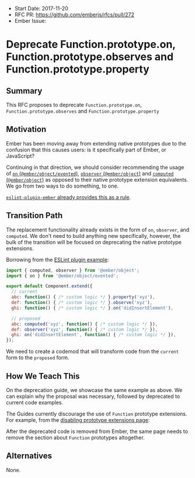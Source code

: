 - Start Date: 2017-11-20
- RFC PR: https://github.com/emberjs/rfcs/pull/272
- Ember Issue:

# Deprecate Function.prototype.on, Function.prototype.observes and Function.prototype.property

## Summary

This RFC proposes to deprecate `Function.prototype.on`,
`Function.prototype.observes` and `Function.prototype.property`

## Motivation

Ember has been moving away from extending native prototypes due to the confusion
that this causes users: is it specifically part of Ember, or JavaScript?

Continuing in that direction, we should consider recommending the usage of
[`on` (`@ember/object/evented`)](https://emberjs.com/api/ember/2.18/classes/@ember%2Fobject%2Fevented/methods/on?anchor=on), [`observer` (`@ember/object`)](https://emberjs.com/api/ember/2.18/classes/@ember%2Fobject/methods/observer?anchor=observer) and [`computed` (`@ember/object`)](https://emberjs.com/api/ember/2.18/classes/@ember%2Fobject/methods/computed?anchor=computed) as opposed to their native
prototype extension equivalents.
We go from two ways to do something, to one.

[`eslint-plugin-ember` already provides this as a rule](https://github.com/ember-cli/eslint-plugin-ember/blob/master/docs/rules/no-function-prototype-extensions.md).

## Transition Path

The replacement functionality already exists in the form of `on`, `observer`, and `computed`.
We don't need to build anything new specifically, however, the bulk of the transition will be
focused on deprecating the native prototype extensions.

Borrowing from the [ESLint plugin example](https://github.com/ember-cli/eslint-plugin-ember/blob/master/docs/rules/no-function-prototype-extensions.md):

```js
import { computed, observer } from '@ember/object';
import { on } from '@ember/object/evented';

export default Component.extend({
  // current
  abc: function() { /* custom logic */ }.property('xyz'),
  def: function() { /* custom logic */ }.observe('xyz'),
  ghi: function() { /* custom logic */ }.on('didInsertElement'),

  // proposed
  abc: computed('xyz', function() { /* custom logic */ }),
  def: observer('xyz', function() { /* custom logic */ }),
  ghi: on('didInsertElement', function() { /* custom logic */ }),
});
```

We need to create a codemod that will transform code from the `current` form to the
`proposed` form.

## How We Teach This

On the deprecation guide, we showcase the same example as above. We can explain why
the proposal was necessary, followed by deprecated to current code examples.

The Guides currently discourage the use of `Function` prototype extensions.
For example, from the [disabling prototype extensions page](https://guides.emberjs.com/v2.17.0/configuring-ember/disabling-prototype-extensions/):

After the deprecated code is removed from Ember, the same page needs to remove the section
about `Function` prototypes altogether.

## Alternatives

None.
